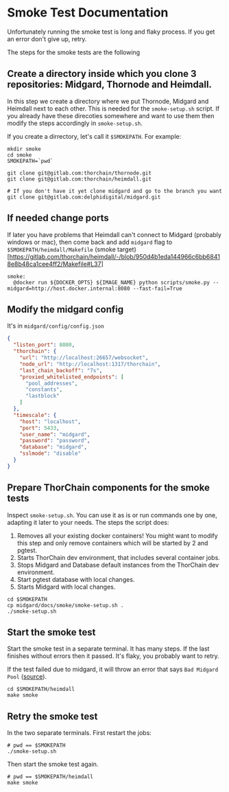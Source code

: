 # Smoke Test Documentation

Unfortunately running the smoke test is long and flaky process.
If you get an error don't give up, retry.

The steps for the smoke tests are the following

## Create a directory inside which you clone 3 repositories: Midgard, Thornode and Heimdall.

In this step we create a directory where we put Thornode, Midgard and Heimdall next to each other.
This is needed for the `smoke-setup.sh` script. If you already have these direcoties somewhere and
want to use them then modify the steps accordingly in `smoke-setup.sh`.

If you create a dirrectory, let's call it `$SMOKEPATH`. For example:

```shell
mkdir smoke
cd smoke
SMOKEPATH=`pwd`

git clone git@gitlab.com:thorchain/thornode.git
git clone git@gitlab.com:thorchain/heimdall.git

# If you don't have it yet clone midgard and go to the branch you want
git clone git@gitlab.com:delphidigital/midgard.git
```

## If needed change ports

If later you have problems that Heimdall can't connect to Midgard (probably windows or mac),
then come back and add `midgard` flag to `$SMOKEPATH/heimdall/Makefile`
(smoke target)[https://gitlab.com/thorchain/heimdall/-/blob/950d4b1eda144966c6bb68418e8b48ca1cee4ff2/Makefile#L37]

```
smoke:
  @docker run ${DOCKER_OPTS} ${IMAGE_NAME} python scripts/smoke.py --midgard=http://host.docker.internal:8080 --fast-fail=True
```

## Modify the midgard config

It's in `midgard/config/config.json`

```json
{
  "listen_port": 8080,
  "thorchain": {
    "url": "http://localhost:26657/websocket",
    "node_url": "http://localhost:1317/thorchain",
    "last_chain_backoff": "7s",
    "proxied_whitelisted_endpoints": [
      "pool_addresses",
      "constants",
      "lastblock"
    ]
  },
  "timescale": {
    "host": "localhost",
    "port": 5433,
    "user_name": "midgard",
    "password": "password",
    "database": "midgard",
    "sslmode": "disable"
  }
}
```

## Prepare ThorChain components for the smoke tests

Inspect `smoke-setup.sh`.
You can use it as is or run commands one by one, adapting it later to your needs.
The steps the script does:

1. Removes all your existing docker containers!
    You might want to modify this step and only remove containers which will be started by 2 and pgtest.
1. Starts ThorChain dev environment, that includes several container jobs.
1. Stops Midgard and Database default instances from the ThorChain dev environment.
1. Start pgtest database with local changes.
1. Starts Midgard with local changes.

```shell
cd $SMOKEPATH
cp midgard/docs/smoke/smoke-setup.sh .
./smoke-setup.sh
```

## Start the smoke test

Start the smoke test in a separate terminal.
It has many steps. If the last finishes without errors then it passed.
It's flaky, you probably want to retry.

If the test failed due to midgard, it will throw an error that says `Bad Midgard Pool`
([source](https://gitlab.com/thorchain/heimdall/-/blob/f5ed4ad91d9f211d6600ba588d41c28d55fe6f81/scripts/health.py#L131)).

```shell
cd $SMOKEPATH/heimdall
make smoke
```

## Retry the smoke test

In the two separate terminals. First restart the jobs:
```shell
# pwd == $SMOKEPATH
./smoke-setup.sh
```

Then start the smoke test again.

```shell
# pwd == $SMOKEPATH/heimdall
make smoke
```
